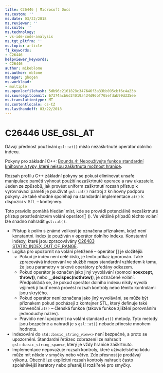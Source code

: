 ```yaml
---
title: C26446 | Microsoft Docs
ms.custom: ''
ms.date: 03/22/2018
ms.reviewer: ''
ms.suite: ''
ms.technology:
- vs-ide-code-analysis
ms.tgt_pltfrm: ''
ms.topic: article
f1_keywords:
- C26446
helpviewer_keywords:
- C26446
author: mikeblome
ms.author: mblome
manager: ghogen
ms.workload:
- multiple
ms.openlocfilehash: 5db96c2161828c347646f3a33bb095cbf6c4a23b
ms.sourcegitcommit: 67374acb6d24019a434d96bf705efdab99d335ee
ms.translationtype: MT
ms.contentlocale: cs-CZ
ms.lasthandoff: 03/22/2018
---
```

# <a name="c26446-usegslat"></a>C26446 USE_GSL_AT

Dávají přednost používání `gsl::at()` místo nezaškrtnuté operátor dolního indexu.

Pokyny pro základní C++: [Bounds.4: Nepoužívejte funkce standardní knihovny a typy, které nejsou zaškrtnuta možnost hranice](https://github.com/isocpp/CppCoreGuidelines/blob/master/CppCoreGuidelines.md#probounds-bounds-safety-profile).

Rozsah profilu C++ základní pokyny se pokusí eliminovat unsafe manipulace paměti vyhnout použití nezaškrtnuté operace a raw ukazatele. Jeden ze způsobů, jak provést uniform zaškrtnutí rozsah přístup k vyrovnávací paměti je používat `gsl::at()` nástroj z knihovny podporu pokyny. Je také vhodné spoléhají na standardní implementace `at()` k dispozici v STL – kontejnery.

Toto pravidlo pomáhá hledání míst, kde se provádí potenciálně nezaškrtnuté přístup prostřednictvím volání operátor\[] (). Ve většině případů těchto volání lze snadno nahradit `gsl::at()`.


- Přístup k polím s známé velikost je označena příznakem, když není konstantní. index je používán v operátor dolního indexu. Konstantní indexy, které jsou zpracovávány [C26483 STATIC_INDEX_OUT_OF_RANGE](c26483.md).
- Logika pro upozornit na volání přetížené – operátor [] je složitější:
  - Pokud je index není celé číslo, je tento příkaz ignorován. Také zpracovává indexování ve službě maps standardní vzhledem k tomu, že jsou parametry v takové operátory předány odkazem.
  - Pokud operátor je označen jako jiný vyvolávání (pomocí **noexcept**, **throw()**, nebo **__declspec(nothrow)**), je označené volání. Předpokládá se, že pokud operátor dolního indexu nikdy vyvolá výjimek ji buď nemá provést rozsah kontroly nebo těmito kontrolami jsou skrytého.
  - Pokud operátor není označena jako jiný vyvolávání, se může být příznakem pokud pocházejí z kontejner STL, který definuje také konvenční `at()` – členská funkce (takové funkce zjištění porovnáním jednoduchý název).
  - Pravidlo není upozornit na volání standard `at()` metody. Tyto metody jsou bezpečné a nahradí je s `gsl::at()` nebude přineste mnohem hodnotu.
- Indexování do `std::basic_string_view<>` není bezpečné, a proto se upozornění. Standardní řetězec zobrazení lze nahradit `gsl::basic_string_span<>`, který je vždy hranice zaškrtnuto.
- Implementace nepovažuje rozsah kontroly, které uživatelského kódu může mít někde v smyčky nebo větve. Zde přesnost je prodávají výkonu. Obecně lze explicitní rozsah kontroly nahradit často spolehlivější iterátory nebo přesnější rozšířené pro smyčky.

